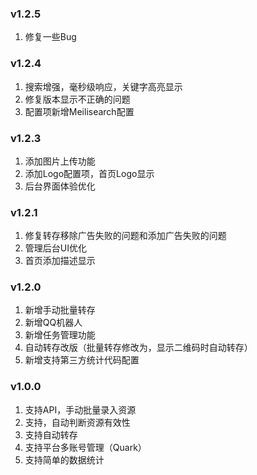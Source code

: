 ### v1.2.5
1. 修复一些Bug

### v1.2.4

1. 搜索增强，毫秒级响应，关键字高亮显示
2. 修复版本显示不正确的问题
3. 配置项新增Meilisearch配置

### v1.2.3
1. 添加图片上传功能
2. 添加Logo配置项，首页Logo显示
3. 后台界面体验优化

### v1.2.1
1. 修复转存移除广告失败的问题和添加广告失败的问题
2. 管理后台UI优化
3. 首页添加描述显示

### v1.2.0
1. 新增手动批量转存
2. 新增QQ机器人
3. 新增任务管理功能
4. 自动转存改版（批量转存修改为，显示二维码时自动转存）
5. 新增支持第三方统计代码配置

### v1.0.0
1. 支持API，手动批量录入资源
2. 支持，自动判断资源有效性
3. 支持自动转存
4. 支持平台多账号管理（Quark）
5. 支持简单的数据统计